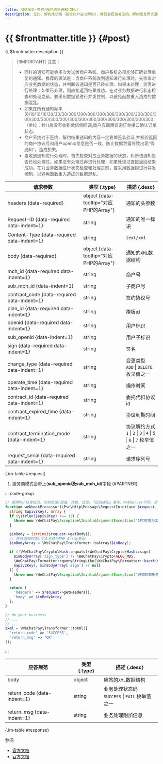 ```yaml
---
title: 扣款服务-签约/解约结果通知(XML)
description: 签约、解约成功后（包含用户主动解约），微信会把相关签约、解约信息异步通知给商户。
---
```


# {{ $frontmatter.title }} {#post}

{{ $frontmatter.description }}

> [!IMPORTANT] 注意：
> - 同样的通知可能会多次发送给商户系统。商户系统必须能够正确处理重复的通知。推荐的做法是：当商户系统收到通知进行处理时，先检查对应业务数据的状态，并判断该通知是否已经处理。如果未处理，则再进行处理；如果已处理，则直接返回结果成功。在对业务数据进行状态检查和处理之前，要采用数据锁进行并发控制，以避免函数重入造成的数据混乱。
> - 如果在所有通知频率(0/10/10/10/30/30/30/300/300/300/300/300/300/300/300/300/300/300/300/300/300/300/300/300/300/300/300/300/300/300（单位：秒）)后没有收到微信侧回调,商户应调用查询订单接口确认订单状态。
> - 商户系统对于签约、解约结果通知的内容一定要做签名验证,并校验返回的商户协议号和用户openid信息是否一致，防止数据泄露导致出现“假通知”，造成损失。
> - 当收到通知进行处理时，首先检查对应业务数据的状态，判断该通知是否已经处理过，如果没有处理过再进行处理，如果处理过直接返回结果成功。在对业务数据进行状态检查和处理之前，要采用数据锁进行并发控制，以避免函数重入造成的数据混乱。

| 请求参数 | 类型 {.type} | 描述 {.desc}
| -- | -- | --
| headers {data-required} | object {data-tooltip="对应PHP的Array"} | 通知的头参数
| Request-ID {data-required data-indent=1} | string | 通知的唯一标识
| Content-Type {data-required data-indent=1} | string | `text/xml`
| body {data-required} | object {data-tooltip="对应PHP的Array"} | 通知的`XML`数据结构
| mch_id {data-required data-indent=1} | string | 商户号
| sub_mch_id {data-indent=1} | string | 子商户号
| contract_code {data-required data-indent=1} | string | 签约协议号
| plan_id {data-required data-indent=1} | string | 模板id
| openid {data-required data-indent=1} | string | 用户标识
| sub_openid {data-indent=1} | string | 用户子标识
| sign {data-required data-indent=1} | string | 签名
| change_type {data-required data-indent=1} | string | 变更类型<br/>`ADD` \| `DELETE` 枚举值之一
| operate_time {data-required data-indent=1} | string | 操作时间
| contract_id {data-required data-indent=1} | string | 委托代扣协议id
| contract_expired_time {data-indent=1} | string | 协议到期时间
| contract_termination_mode {data-indent=1} | string | 协议解约方式<br/>`1` \| `2` \| `3` \| `4` \| `5` \| `6` \| `7` 枚举值之一
| request_serial {data-required data-indent=1} | string | 请求序列号

{.im-table #request}

1. 服务商模式会带上(**sub_openid及sub_mch_id**)字段 {#PARTNER}

::: code-group

```php [处理程序]
// 使用Psr标准规范，示例处理(取值、转换、验签)「回调通知」事件，WebServer不同，用法略有差异，供参考实现。
function webhookProcessor(\Psr\Http\Message\RequestInterface $request,
  string $apiv2Key): array {
  if (\strlen($apiv2Key) !== 32) {
    throw new \WeChatPay\Exception\InvalidArgumentException('API密钥为32字节，长度不对');
  }

  $inBody = (string)$request->getBody();
  // 转换通知的XML文本消息为PHP Array数组
  $inBodyArray = \WeChatPay\Transformer::toArray($inBody);

  if (!\WeChatPay\Crypto\Hash::equals(\WeChatPay\Crypto\Hash::sign(
    $inBodyArray['sign_type'] ?? \WeChatPay\Crypto\ALGO_MD5,
    \WeChatPay\Formatter::queryStringLike(\WeChatPay\Formatter::ksort($inBodyArray)),
    $apiv2Key), $inBodyArray['sign'] ?? null
  )) {
    throw new \WeChatPay\Exception\InvalidArgumentException('通知的数据签名校验未通过');
  }

  return [
    'headers' => $request->getHeaders(),
    'body' => $inBodyArray
  ];
}

// do your business
// ...
// ...
$xml = \WeChatPay\Transformer::toXml([
  'return_code' => 'SUCCESS',
  'return_msg' => 'OK'
]);
```

:::

| 应答规范 | 类型 {.type} | 描述 {.desc}
| --- | --- | ---
| body | object | 应答的`XML`数据结构
| return_code {data-indent=1} | string | 业务处理状态码<br/>`SUCCESS` \| `FAIL` 枚举值之一
| return_msg {data-indent=1} | string | 业务处理附加信息

{.im-table #response}

参阅
- [官方文档](https://pay.weixin.qq.com/wiki/doc/api/wxpay_v2/papay/chapter5_6.shtml)
- [官方文档](https://pay.weixin.qq.com/wiki/doc/api/wxpay_v2/papay/chapter3_6.shtml)
